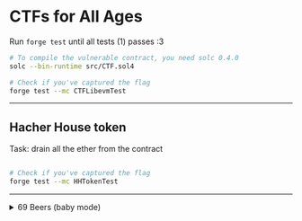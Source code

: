 # CTFs for All Ages

Run `forge test` until all tests (1) passes :3

```bash
# To compile the vulnerable contract, you need solc 0.4.0
solc --bin-runtime src/CTF.sol4

# Check if you've captured the flag
forge test --mc CTFLibevmTest
```
---

## Hacher House token

Task: drain all the ether from the contract

```bash

# Check if you've captured the flag
forge test --mc HHTokenTest
```

---

<details>
    <summary>69 Beers (baby mode)</summary>


A [Bar](src/Bar.sol) is using [VRGDAs](https://www.paradigm.xyz/2022/08/vrgda) to price their beers. Jessy wants to buy a round (69 beers), but only has 1 ether to spend. Can you [game the bar](test/Bar.t.sol) to buy the round?

---

## Rules:

1. Only modify `testBuy69Beers()` in [Bar.t.sol](test/Bar.t.sol) in the designated section.

2. **Do not use cheatcodes**

3. Assume the VRGDA *dependency* is correct

3. Get the test to pass!

## Hint:

<details>
<summary>Spoiler! Chads begone!</summary>

VRGDAs set the price of a resource based on *time* and *resources* "purchased so far". As more *resources* are purchased, the price of each *resource* increases.

</details>
  
</details>